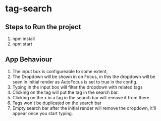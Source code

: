 # tag-search

## Steps to Run the project
1. npm install
2. npm start

## App Behaviour
1. The input box is configureable to some extent,
2. The Dropdown will be shown in on Focus, in this the dropdown will be seen in initial render as AutoFocus is set to true in the config.
3. Typing in the input box will filter the dropdown with related tags
4. Clicking on the tag will put the tag in the search bar.
5. Clicking on the x in a tag in the search bar will remove it from there.
6. Tags won't be duplicated on the search bar
7. Empty search bar after the initial render will remove the dropdown, it'll appear once you start typing.
